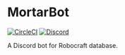 # MortarBot

[![CircleCI](https://img.shields.io/circleci/token/99773e659534bdfb0ae232268fd203ba230a7406/project/github/acid-chicken/MortarBot.svg?logo=circleci)](https://circleci.com/gh/acid-chicken/Mortarbot)
[![Discord](https://discordapp.com/api/guilds/448139568924065792/widget.png)](https://discord.gg/43cH7nk)

A Discord bot for Robocraft database.
